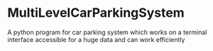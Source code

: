 # MultiLevelCarParkingSystem
A python program for car parking system which works on a terminal interface accessible for a huge data and can work efficiently
